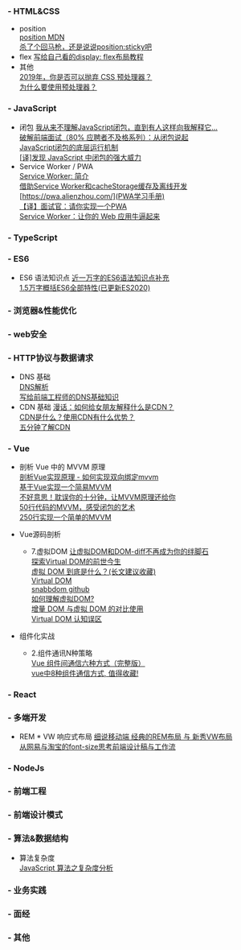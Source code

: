 ### - HTML&CSS
* position  
    [position MDN](https://developer.mozilla.org/zh-CN/docs/Web/CSS/position)  
    [杀了个回马枪，还是说说position:sticky吧](https://www.zhangxinxu.com/wordpress/2018/12/css-position-sticky/)  
* flex
    [写给自己看的display: flex布局教程](https://www.zhangxinxu.com/wordpress/2018/10/display-flex-css3-css/)  
* 其他  
    [2019年，你是否可以抛弃 CSS 预处理器？](https://jelly.jd.com/article/5dcb9c73641a030153732a89)  
    [为什么要使用预处理器？](https://github.com/cssmagic/blog/issues/73)  

### - JavaScript
* 闭包
    [我从来不理解JavaScript闭包，直到有人这样向我解释它...](https://segmentfault.com/a/1190000017136436)  
    [破解前端面试（80% 应聘者不及格系列）：从闭包说起](https://juejin.cn/post/6844903474212143117)  
    [JavaScript闭包的底层运行机制](http://blog.leapoahead.com/2015/09/15/js-closure/)  
    [[译]发现 JavaScript 中闭包的强大威力](https://juejin.cn/post/6844903769646317576)  
* Service Worker / PWA  
    [Service Worker: 简介](https://developers.google.com/web/fundamentals/primers/service-workers)  
    [借助Service Worker和cacheStorage缓存及离线开发](https://www.zhangxinxu.com/wordpress/2017/07/service-worker-cachestorage-offline-develop/)  
    [https://pwa.alienzhou.com/](PWA学习手册)  
    [【译】面试官：请你实现一个PWA](https://juejin.cn/post/6844904052166230030#heading-24)  
    [Service Worker：让你的 Web 应用牛逼起来](https://mp.weixin.qq.com/s/8mjrSeQfG2m5Kpkb13EPAg)  

### - TypeScript

### - ES6
* ES6 语法知识点
    [近一万字的ES6语法知识点补充](https://juejin.cn/post/6844903775329583112)  
    [1.5万字概括ES6全部特性(已更新ES2020)](https://juejin.cn/post/6844903959283367950)

### - 浏览器&性能优化

### - web安全

### - HTTP协议与数据请求
* DNS 基础  
    [DNS解析](https://imweb.io/topic/55e3ba46771670e207a16bc8)  
    [写给前端工程师的DNS基础知识](http://www.sunhao.win/articles/netwrok-dns.html)  
* CDN 基础
    [漫话：如何给女朋友解释什么是CDN？](https://juejin.cn/post/6844903906296725518)  
    [CDN是什么？使用CDN有什么优势？](https://www.zhihu.com/question/36514327)  
    [五分钟了解CDN](https://juejin.cn/post/6844903605888090125)  

### - Vue
* 剖析 Vue 中的 MVVM 原理  
    [剖析Vue实现原理 - 如何实现双向绑定mvvm](https://github.com/DMQ/mvvm)  
    [基于Vue实现一个简易MVVM](https://juejin.cn/post/6844904099704471559)  
    [不好意思！耽误你的十分钟，让MVVM原理还给你](https://juejin.cn/post/6844903586103558158)  
    [50行代码的MVVM，感受闭包的艺术](https://juejin.cn/post/6844903619808985095)  
    [250行实现一个简单的MVVM](https://zhuanlan.zhihu.com/p/24475845)  
* Vue源码剖析
    * 7.虚拟DOM
        [让虚拟DOM和DOM-diff不再成为你的绊脚石](https://juejin.cn/post/6844903806132568072)  
        [探索Virtual DOM的前世今生](https://zhuanlan.zhihu.com/p/35876032)  
        [虚拟 DOM 到底是什么？(长文建议收藏)](https://mp.weixin.qq.com/s/oAlVmZ4Hbt2VhOwFEkNEhw)  
        [Virtual DOM](https://ustbhuangyi.github.io/vue-analysis/v2/data-driven/virtual-dom.html)  
        [snabbdom github](https://github.com/snabbdom/snabbdom)  
        [如何理解虚拟DOM?](https://www.zhihu.com/question/29504639)  
        [增量 DOM 与虚拟 DOM 的对比使用](https://mp.weixin.qq.com/s/kwwkaXi9L-4j5Jucb3HdeA)  
        [Virtual DOM 认知误区](https://mp.weixin.qq.com/s/gQCFEBsB3SIz9c5sp7uuhA)  

* 组件化实战  
    * 2.组件通讯N种策略  
        [Vue 组件间通信六种方式（完整版）](https://juejin.cn/post/6844903845642911752#heading-11)  
        [vue中8种组件通信方式, 值得收藏!](https://juejin.cn/post/6844903887162310669#heading-19)  

### - React

### - 多端开发
* REM * VW 响应式布局
    [细说移动端 经典的REM布局 与 新秀VW布局](https://cloud.tencent.com/developer/article/1352187)  
    [从网易与淘宝的font-size思考前端设计稿与工作流](https://www.cnblogs.com/lyzg/p/4877277.html)  

### - NodeJs

### - 前端工程

### - 前端设计模式

### - 算法&数据结构
* 算法复杂度  
    [JavaScript 算法之复杂度分析](https://juejin.im/post/5c2a1d9d6fb9a04a0f654581)

### - 业务实践

### - 面经

### - 其他
